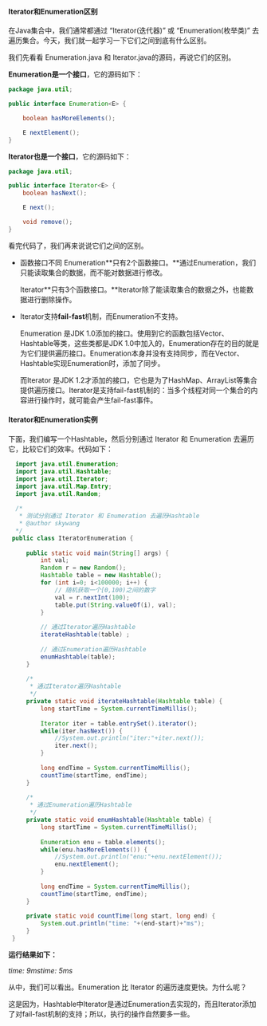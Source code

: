 #### Iterator和Enumeration区别

在Java集合中，我们通常都通过 “Iterator(迭代器)” 或 “Enumeration(枚举类)” 去遍历集合。今天，我们就一起学习一下它们之间到底有什么区别。

我们先看看 Enumeration.java 和 Iterator.java的源码，再说它们的区别。

**Enumeration是一个接口**，它的源码如下：

```java
package java.util;

public interface Enumeration<E> {

    boolean hasMoreElements();

    E nextElement();
}
```

**Iterator也是一个接口**，它的源码如下：

```java
package java.util;

public interface Iterator<E> {
    boolean hasNext();

    E next();

    void remove();
}
```

看完代码了，我们再来说说它们之间的区别。

* 函数接口不同
    Enumeration**只有2个函数接口。**通过Enumeration，我们只能读取集合的数据，而不能对数据进行修改。

    Iterator**只有3个函数接口。**Iterator除了能读取集合的数据之外，也能数据进行删除操作。

* Iterator支持**fail-fast**机制，而Enumeration不支持。

    Enumeration 是JDK 1.0添加的接口。使用到它的函数包括Vector、Hashtable等类，这些类都是JDK 1.0中加入的，Enumeration存在的目的就是为它们提供遍历接口。Enumeration本身并没有支持同步，而在Vector、Hashtable实现Enumeration时，添加了同步。

    而Iterator 是JDK 1.2才添加的接口，它也是为了HashMap、ArrayList等集合提供遍历接口。Iterator是支持fail-fast机制的：当多个线程对同一个集合的内容进行操作时，就可能会产生fail-fast事件。

#### Iterator和Enumeration实例

下面，我们编写一个Hashtable，然后分别通过 Iterator 和 Enumeration 去遍历它，比较它们的效率。代码如下：

```java
  import java.util.Enumeration;
  import java.util.Hashtable;
  import java.util.Iterator;
  import java.util.Map.Entry;
  import java.util.Random;
  
  /*
   * 测试分别通过 Iterator 和 Enumeration 去遍历Hashtable
   * @author skywang
  */
 public class IteratorEnumeration {
 
     public static void main(String[] args) {
         int val;
         Random r = new Random();
         Hashtable table = new Hashtable();
         for (int i=0; i<100000; i++) {
             // 随机获取一个[0,100)之间的数字
             val = r.nextInt(100);
             table.put(String.valueOf(i), val);
         }
 
         // 通过Iterator遍历Hashtable
         iterateHashtable(table) ;
 
         // 通过Enumeration遍历Hashtable
         enumHashtable(table);
     }
     
     /*
      * 通过Iterator遍历Hashtable
      */
     private static void iterateHashtable(Hashtable table) {
         long startTime = System.currentTimeMillis();
 
         Iterator iter = table.entrySet().iterator();
         while(iter.hasNext()) {
             //System.out.println("iter:"+iter.next());
             iter.next();
         }
 
         long endTime = System.currentTimeMillis();
         countTime(startTime, endTime);
     }
     
     /*
      * 通过Enumeration遍历Hashtable
      */
     private static void enumHashtable(Hashtable table) {
         long startTime = System.currentTimeMillis();
 
         Enumeration enu = table.elements();
         while(enu.hasMoreElements()) {
             //System.out.println("enu:"+enu.nextElement());
             enu.nextElement();
         }
 
         long endTime = System.currentTimeMillis();
         countTime(startTime, endTime);
     }
 
     private static void countTime(long start, long end) {
         System.out.println("time: "+(end-start)+"ms");
     }
 }
```

**运行结果如下：**

*time: 9mstime: 5ms*

从中，我们可以看出。Enumeration 比 Iterator 的遍历速度更快。为什么呢？

这是因为，Hashtable中Iterator是通过Enumeration去实现的，而且Iterator添加了对fail-fast机制的支持；所以，执行的操作自然要多一些。

 
